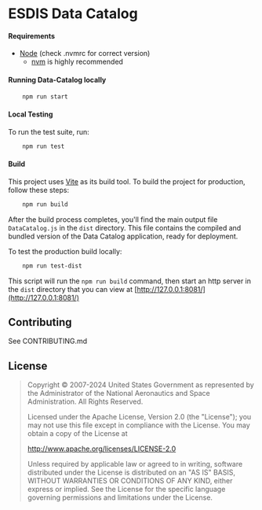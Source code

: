 # ESDIS Data Catalog

#### Requirements

- [Node](https://nodejs.org/) (check .nvmrc for correct version)
  - [nvm](https://github.com/nvm-sh/nvm) is highly recommended

#### Running Data-Catalog locally

```bash
    npm run start
```

#### Local Testing

To run the test suite, run:

```bash
    npm run test
```

#### Build

This project uses [Vite](https://vitejs.dev/) as its build tool. To build the project for production, follow these steps:

```bash
    npm run build
```

After the build process completes, you'll find the main output file `DataCatalog.js` in the `dist` directory. This file contains the compiled and bundled version of the Data Catalog application, ready for deployment.

To test the production build locally:

```bash
    npm run test-dist
```

This script will run the `npm run build` command, then start an http server in the `dist` directory that you can view at [http://127.0.0.1:8081/](http://127.0.0.1:8081/)

## Contributing

See CONTRIBUTING.md

## License

> Copyright © 2007-2024 United States Government as represented by the Administrator of the National Aeronautics and Space Administration. All Rights Reserved.
>
> Licensed under the Apache License, Version 2.0 (the "License"); you may not use this file except in compliance with the License.
> You may obtain a copy of the License at
>
> <http://www.apache.org/licenses/LICENSE-2.0>
>
>Unless required by applicable law or agreed to in writing, software distributed under the License is distributed on an "AS IS" BASIS,
>WITHOUT WARRANTIES OR CONDITIONS OF ANY KIND, either express or implied. See the License for the specific language governing permissions and limitations under the License.
